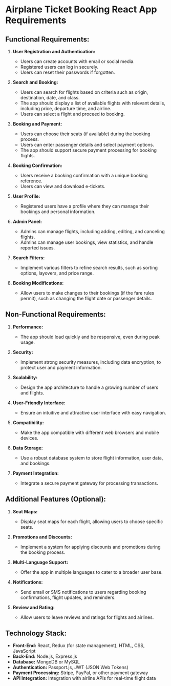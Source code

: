 # Airplane Ticket Booking React App Requirements

## Functional Requirements:

1. **User Registration and Authentication:**
   - Users can create accounts with email or social media.
   - Registered users can log in securely.
   - Users can reset their passwords if forgotten.

2. **Search and Booking:**
   - Users can search for flights based on criteria such as origin, destination, date, and class.
   - The app should display a list of available flights with relevant details, including price, departure time, and airline.
   - Users can select a flight and proceed to booking.

3. **Booking and Payment:**
   - Users can choose their seats (if available) during the booking process.
   - Users can enter passenger details and select payment options.
   - The app should support secure payment processing for booking flights.

4. **Booking Confirmation:**
   - Users receive a booking confirmation with a unique booking reference.
   - Users can view and download e-tickets.

5. **User Profile:**
   - Registered users have a profile where they can manage their bookings and personal information.

6. **Admin Panel:**
   - Admins can manage flights, including adding, editing, and canceling flights.
   - Admins can manage user bookings, view statistics, and handle reported issues.

7. **Search Filters:**
   - Implement various filters to refine search results, such as sorting options, layovers, and price range.

8. **Booking Modifications:**
   - Allow users to make changes to their bookings (if the fare rules permit), such as changing the flight date or passenger details.

## Non-Functional Requirements:

1. **Performance:**
   - The app should load quickly and be responsive, even during peak usage.

2. **Security:**
   - Implement strong security measures, including data encryption, to protect user and payment information.

3. **Scalability:**
   - Design the app architecture to handle a growing number of users and flights.

4. **User-Friendly Interface:**
   - Ensure an intuitive and attractive user interface with easy navigation.

5. **Compatibility:**
   - Make the app compatible with different web browsers and mobile devices.

6. **Data Storage:**
   - Use a robust database system to store flight information, user data, and bookings.

7. **Payment Integration:**
   - Integrate a secure payment gateway for processing transactions.

## Additional Features (Optional):

1. **Seat Maps:**
   - Display seat maps for each flight, allowing users to choose specific seats.

2. **Promotions and Discounts:**
   - Implement a system for applying discounts and promotions during the booking process.

3. **Multi-Language Support:**
   - Offer the app in multiple languages to cater to a broader user base.

4. **Notifications:**
   - Send email or SMS notifications to users regarding booking confirmations, flight updates, and reminders.

5. **Review and Rating:**
   - Allow users to leave reviews and ratings for flights and airlines.

## Technology Stack:

- **Front-End:** React, Redux (for state management), HTML, CSS, JavaScript
- **Back-End:** Node.js, Express.js
- **Database:** MongoDB or MySQL
- **Authentication:** Passport.js, JWT (JSON Web Tokens)
- **Payment Processing:** Stripe, PayPal, or other payment gateway
- **API Integration:** Integration with airline APIs for real-time flight data
